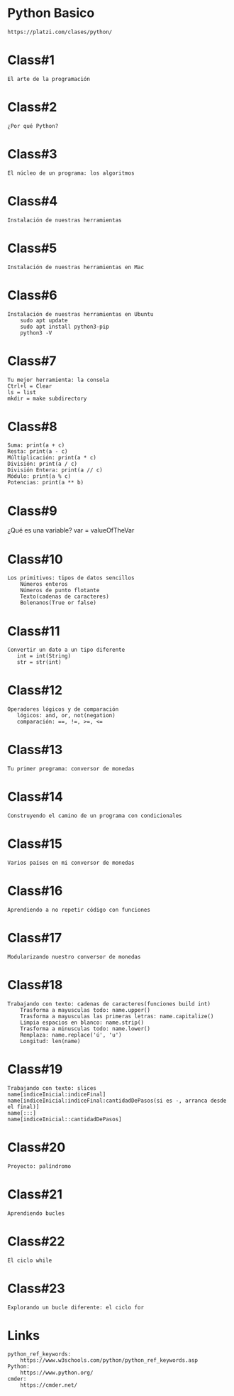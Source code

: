 # Python Basico
    https://platzi.com/clases/python/
# Class#1
    El arte de la programación
# Class#2
    ¿Por qué Python?
# Class#3
    El núcleo de un programa: los algoritmos
# Class#4
    Instalación de nuestras herramientas
# Class#5
    Instalación de nuestras herramientas en Mac
# Class#6
    Instalación de nuestras herramientas en Ubuntu
        sudo apt update
        sudo apt install python3-pip
        python3 -V
# Class#7
    Tu mejor herramienta: la consola
    Ctrl+l = Clear
    ls = list
    mkdir = make subdirectory
# Class#8
    Suma: print(a + c)
    Resta: print(a - c)
    Múltiplicación: print(a * c)
    División: print(a / c)
    División Entera: print(a // c)
    Módulo: print(a % c)
    Potencias: print(a ** b)
# Class#9
   ¿Qué es una variable? 
    var = valueOfTheVar
# Class#10
    Los primitivos: tipos de datos sencillos
        Números enteros
        Números de punto flotante
        Texto(cadenas de caracteres)
        Bolenanos(True or false)
# Class#11
    Convertir un dato a un tipo diferente
       int = int(String)
       str = str(int)
# Class#12
    Operadores lógicos y de comparación
       lógicos: and, or, not(negation)
       comparación: ==, !=, >=, <=
# Class#13
    Tu primer programa: conversor de monedas
# Class#14
    Construyendo el camino de un programa con condicionales
# Class#15
    Varios países en mi conversor de monedas
# Class#16
    Aprendiendo a no repetir código con funciones
# Class#17
    Modularizando nuestro conversor de monedas
# Class#18
    Trabajando con texto: cadenas de caracteres(funciones build int)
        Trasforma a mayusculas todo: name.upper()
        Trasforma a mayusculas las primeras letras: name.capitalize()
        Limpia espacios en blanco: name.strip()
        Trasforma a minusculas todo: name.lower()
        Remplaza: name.replace('ú', 'u')
        Longitud: len(name)
# Class#19
    Trabajando con texto: slices
    name[indiceInicial:indiceFinal]
    name[indiceInicial:indiceFinal:cantidadDePasos(si es -, arranca desde el final)]
    name[:::]
    name[indiceInicial::cantidadDePasos]
# Class#20
    Proyecto: palíndromo
# Class#21    
    Aprendiendo bucles
# Class#22
    El ciclo while
# Class#23
    Explorando un bucle diferente: el ciclo for
# Links
    python_ref_keywords:
        https://www.w3schools.com/python/python_ref_keywords.asp
    Python:
        https://www.python.org/
    cmder:
        https://cmder.net/